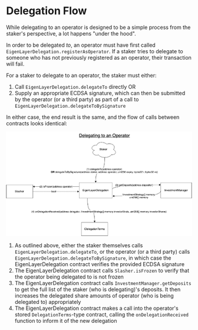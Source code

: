 
# Delegation Flow

While delegating to an operator is designed to be a simple process from the staker's perspective, a lot happens "under the hood".

In order to be delegated *to*, an operator must have first called `EigenLayerDelegation.registerAsOperator`. If a staker tries to delegate to someone who has not previously registered as an operator, their transaction will fail.

For a staker to delegate to an operator, the staker must either:
1. Call `EigenLayerDelegation.delegateTo` directly
OR
2. Supply an appropriate ECDSA signature, which can then be submitted by the operator (or a third party) as part of a call to `EigenLayerDelegation.delegateToBySignature`

In either case, the end result is the same, and the flow of calls between contracts looks identical:

![Delegating in EigenLayer](images/EL_delegating.png?raw=true "Title")

1. As outlined above, either the staker themselves calls `EigenLayerDelegation.delegateTo`, or the operator (or a third party) calls `EigenLayerDelegation.delegateToBySignature`, in which case the EigenLayerDelegation contract verifies the provided ECDSA signature
2. The EigenLayerDelegation contract calls `Slasher.isFrozen` to verify that the operator being delegated to is not frozen
3. The EigenLayerDelegation contract calls `InvestmentManager.getDeposits` to get the full list of the staker (who is delegating)'s deposits. It then increases the delegated share amounts of operator (who is being delegated to) appropriately
4. The EigenLayerDelegation contract makes a call into the operator's stored `DelegationTerms`-type contract, calling the `onDelegationReceived` function to inform it of the new delegation
